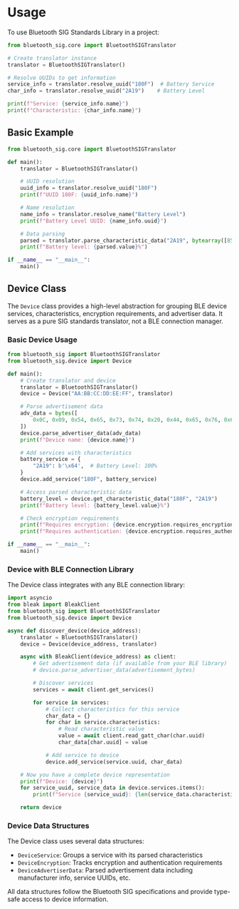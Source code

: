 # Usage

To use Bluetooth SIG Standards Library in a project:

```python
from bluetooth_sig.core import BluetoothSIGTranslator

# Create translator instance
translator = BluetoothSIGTranslator()

# Resolve UUIDs to get information
service_info = translator.resolve_uuid("180F")  # Battery Service
char_info = translator.resolve_uuid("2A19")    # Battery Level

print(f"Service: {service_info.name}")
print(f"Characteristic: {char_info.name}")
```

## Basic Example

```python
from bluetooth_sig.core import BluetoothSIGTranslator

def main():
    translator = BluetoothSIGTranslator()

    # UUID resolution
    uuid_info = translator.resolve_uuid("180F")
    print(f"UUID 180F: {uuid_info.name}")

    # Name resolution
    name_info = translator.resolve_name("Battery Level")
    print(f"Battery Level UUID: {name_info.uuid}")

    # Data parsing
    parsed = translator.parse_characteristic_data("2A19", bytearray([85]))
    print(f"Battery level: {parsed.value}%")

if __name__ == "__main__":
    main()
```

## Device Class

The `Device` class provides a high-level abstraction for grouping BLE device services, characteristics, encryption requirements, and advertiser data. It serves as a pure SIG standards translator, not a BLE connection manager.

### Basic Device Usage

```python
from bluetooth_sig import BluetoothSIGTranslator
from bluetooth_sig.device import Device

def main():
    # Create translator and device
    translator = BluetoothSIGTranslator()
    device = Device("AA:BB:CC:DD:EE:FF", translator)

    # Parse advertisement data
    adv_data = bytes([
        0x0C, 0x09, 0x54, 0x65, 0x73, 0x74, 0x20, 0x44, 0x65, 0x76, 0x69, 0x63, 0x65,  # Local Name
    ])
    device.parse_advertiser_data(adv_data)
    print(f"Device name: {device.name}")

    # Add services with characteristics
    battery_service = {
        "2A19": b'\x64',  # Battery Level: 100%
    }
    device.add_service("180F", battery_service)

    # Access parsed characteristic data
    battery_level = device.get_characteristic_data("180F", "2A19")
    print(f"Battery level: {battery_level.value}%")

    # Check encryption requirements
    print(f"Requires encryption: {device.encryption.requires_encryption}")
    print(f"Requires authentication: {device.encryption.requires_authentication}")

if __name__ == "__main__":
    main()
```

### Device with BLE Connection Library

The Device class integrates with any BLE connection library:

```python
import asyncio
from bleak import BleakClient
from bluetooth_sig import BluetoothSIGTranslator
from bluetooth_sig.device import Device

async def discover_device(device_address):
    translator = BluetoothSIGTranslator()
    device = Device(device_address, translator)

    async with BleakClient(device_address) as client:
        # Get advertisement data (if available from your BLE library)
        # device.parse_advertiser_data(advertisement_bytes)

        # Discover services
        services = await client.get_services()

        for service in services:
            # Collect characteristics for this service
            char_data = {}
            for char in service.characteristics:
                # Read characteristic value
                value = await client.read_gatt_char(char.uuid)
                char_data[char.uuid] = value

            # Add service to device
            device.add_service(service.uuid, char_data)

    # Now you have a complete device representation
    print(f"Device: {device}")
    for service_uuid, service_data in device.services.items():
        print(f"Service {service_uuid}: {len(service_data.characteristics)} characteristics")

    return device
```

### Device Data Structures

The Device class uses several data structures:

- `DeviceService`: Groups a service with its parsed characteristics
- `DeviceEncryption`: Tracks encryption and authentication requirements
- `DeviceAdvertiserData`: Parsed advertisement data including manufacturer info, service UUIDs, etc.

All data structures follow the Bluetooth SIG specifications and provide type-safe access to device information.
